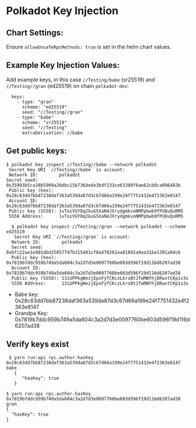 # Polkadot Key Injection

## Chart Settings:

Ensure `allowUnsafeRpcMethods: true` is set in the helm chart values.

## Example Key Injection Values:

Add example keys, in this case ``//Testing/babe`` (sr25519) and ``//Testing//gran`` (ed25519) on chain `polkadot-dev`:

```
  keys: 
    - type: "gran"
      scheme: "ed25519"
      seed: "//Testing//gran"
    - type: "babe"
      scheme: "sr25519"
      seed: "//Testing"
      extraDerivation: //babe
```

## Get public keys:

 ``` 
 $ polkadot key inspect //Testing//babe --network polkadot
  Secret Key URI `//Testing//babe` is account:
  Network ID:        polkadot 
 Secret seed:       0x35993b5ca38b5909a26dbc15b736dede3bdf233ce63380f6ae62cb0ca096483b
  Public key (hex):  0x28c63dd7bb87238daf363a539da87d3c67d66a199e24f7751432e4f2363e8147
  Account ID:        0x28c63dd7bb87238daf363a539da87d3c67d66a199e24f7751432e4f2363e8147
  Public key (SS58): 1vToiVGY8q2kuG5XaN4JXrydgmkvoNMPpbwb9fPU8uQuRM5
  SS58 Address:      1vToiVGY8q2kuG5XaN4JXrydgmkvoNMPpbwb9fPU8uQuRM5
  ```

```
  $ polkadot key inspect //Testing//gran --network polkadot --scheme ed25519
   Secret Key URI `//Testing//gran` is account:
  Network ID:        polkadot 
  Secret seed:       0xbfc22ae1e901dbd25057747b315481cf8a470261ea81892a9aa31be1391a0dcb
  Public key (hex):  0x7819b7ddc959b749a5da604c3a2d7d3e0097760be603d596f19d116d6207ad38
  Account ID:        0x7819b7ddc959b749a5da604c3a2d7d3e0097760be603d596f19d116d6207ad38
  Public key (SS58): 13iUPPkgWezjEpxFyfCKczLkrsBtJfwMWYhjDRwvtCKp1v3s
  SS58 Address:      13iUPPkgWezjEpxFyfCKczLkrsBtJfwMWYhjDRwvtCKp1v3s
  ```

  - Babe key: 0x28c63dd7bb87238daf363a539da87d3c67d66a199e24f7751432e4f2363e8147
 - Grandpa Key: 0x7819b7ddc959b749a5da604c3a2d7d3e0097760be603d596f19d116d6207ad38

## Verify keys exist

```
 $ yarn run:api rpc.author.hasKey 0x28c63dd7bb87238daf363a539da87d3c67d66a199e24f7751432e4f2363e8147 babe
   { 
      "hasKey": true
   }
```

   ```
   $ yarn run:api rpc.author.hasKey 0x7819b7ddc959b749a5da604c3a2d7d3e0097760be603d596f19d116d6207ad38 gran
   {
     "hasKey": true
   }
```


